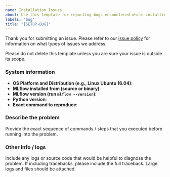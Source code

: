 ```yaml
---
name: Installation Issues
about: Use this template for reporting bugs encountered while installing MLflow.
labels: 'bug'
title: "[SETUP-BUG]"
---
```

Thank you for submitting an issue. Please refer to our [issue policy](https://www.github.com/mlflow/mlflow/blob/master/ISSUE_POLICY.md)
for information on what types of issues we address.
  
Please do not delete this template unless you are sure your issue is outside its scope.

### System information
- **OS Platform and Distribution (e.g., Linux Ubuntu 16.04)**:
- **MLflow installed from (source or binary)**: 
- **MLflow version (run ``mlflow --version``)**:
- **Python version**: 
- **Exact command to reproduce**:

### Describe the problem
Provide the exact sequence of commands / steps that you executed before running into the problem.

### Other info / logs
Include any logs or source code that would be helpful to diagnose the problem. If including tracebacks,
please include the full traceback. Large logs and files should be attached.
